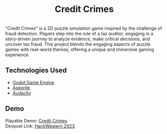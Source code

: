 <h1 align="center"> Credit Crimes </h1> <br>
"Credit Crimes" is a 2D puzzle simulation game inspired by the challenge of fraud detection. Players step into the role of a tax auditor, engaging in a story-driven journey to analyze evidence, make critical decisions, and uncover tax fraud. This project blends the engaging aspects of puzzle games with real-world themes, offering a unique and immersive gaming experience.

## Technologies Used
<ul>
  <li><a href="https://godotengine.org/">Godot Game Engine</a></li>
  <li><a href="https://www.aseprite.org/">Aseprite</a></li>
  <li><a href="https://www.audacityteam.org/">Audacity</a></li>
</ul>

## Demo
Playable Demo: <a href="https://evan-yan.itch.io/credit-crimes">Credit Crimes</a> <br/>
Devpost Link: <a href="https://devpost.com/software/papers-please-clone">HackWestern 2023</a>
